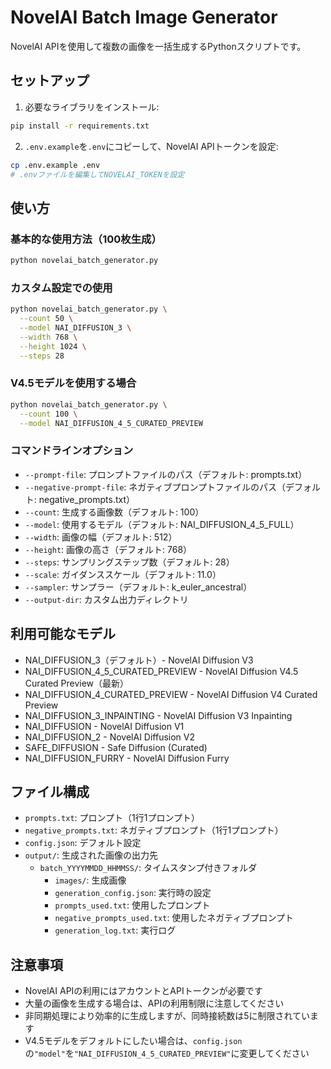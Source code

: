 # NovelAI Batch Image Generator

NovelAI APIを使用して複数の画像を一括生成するPythonスクリプトです。

## セットアップ

1. 必要なライブラリをインストール:
```bash
pip install -r requirements.txt
```

2. `.env.example`を`.env`にコピーして、NovelAI APIトークンを設定:
```bash
cp .env.example .env
# .envファイルを編集してNOVELAI_TOKENを設定
```

## 使い方

### 基本的な使用方法（100枚生成）
```bash
python novelai_batch_generator.py
```

### カスタム設定での使用
```bash
python novelai_batch_generator.py \
  --count 50 \
  --model NAI_DIFFUSION_3 \
  --width 768 \
  --height 1024 \
  --steps 28
```

### V4.5モデルを使用する場合
```bash
python novelai_batch_generator.py \
  --count 100 \
  --model NAI_DIFFUSION_4_5_CURATED_PREVIEW
```

### コマンドラインオプション
- `--prompt-file`: プロンプトファイルのパス（デフォルト: prompts.txt）
- `--negative-prompt-file`: ネガティブプロンプトファイルのパス（デフォルト: negative_prompts.txt）
- `--count`: 生成する画像数（デフォルト: 100）
- `--model`: 使用するモデル（デフォルト: NAI_DIFFUSION_4_5_FULL）
- `--width`: 画像の幅（デフォルト: 512）
- `--height`: 画像の高さ（デフォルト: 768）
- `--steps`: サンプリングステップ数（デフォルト: 28）
- `--scale`: ガイダンススケール（デフォルト: 11.0）
- `--sampler`: サンプラー（デフォルト: k_euler_ancestral）
- `--output-dir`: カスタム出力ディレクトリ

## 利用可能なモデル
- NAI_DIFFUSION_3（デフォルト）- NovelAI Diffusion V3
- NAI_DIFFUSION_4_5_CURATED_PREVIEW - NovelAI Diffusion V4.5 Curated Preview（最新）
- NAI_DIFFUSION_4_CURATED_PREVIEW - NovelAI Diffusion V4 Curated Preview
- NAI_DIFFUSION_3_INPAINTING - NovelAI Diffusion V3 Inpainting
- NAI_DIFFUSION - NovelAI Diffusion V1
- NAI_DIFFUSION_2 - NovelAI Diffusion V2
- SAFE_DIFFUSION - Safe Diffusion (Curated)
- NAI_DIFFUSION_FURRY - NovelAI Diffusion Furry

## ファイル構成
- `prompts.txt`: プロンプト（1行1プロンプト）
- `negative_prompts.txt`: ネガティブプロンプト（1行1プロンプト）
- `config.json`: デフォルト設定
- `output/`: 生成された画像の出力先
  - `batch_YYYYMMDD_HHMMSS/`: タイムスタンプ付きフォルダ
    - `images/`: 生成画像
    - `generation_config.json`: 実行時の設定
    - `prompts_used.txt`: 使用したプロンプト
    - `negative_prompts_used.txt`: 使用したネガティブプロンプト
    - `generation_log.txt`: 実行ログ

## 注意事項
- NovelAI APIの利用にはアカウントとAPIトークンが必要です
- 大量の画像を生成する場合は、APIの利用制限に注意してください
- 非同期処理により効率的に生成しますが、同時接続数は5に制限されています
- V4.5モデルをデフォルトにしたい場合は、`config.json`の`"model"`を`"NAI_DIFFUSION_4_5_CURATED_PREVIEW"`に変更してください